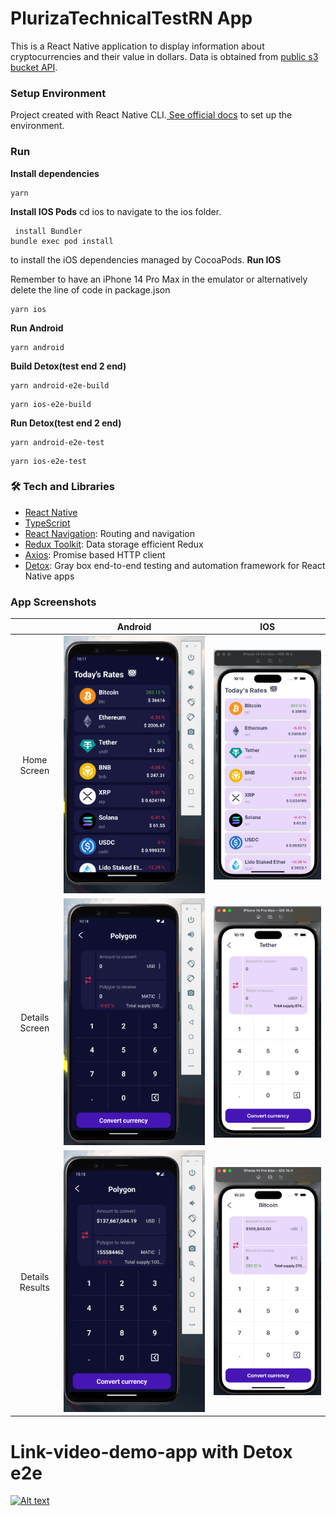 # PlurizaTechnicalTestRN App

This is a React Native application to display information about cryptocurrencies and their value in dollars. Data is obtained from [public s3 bucket API](https://pluriza.s3.us-east-1.amazonaws.com/response.json).

### Setup Environment

Project created with React Native CLI.[ See official docs](https://reactnative.dev/docs/environment-setup) to set up the environment.

### Run

**Install dependencies**

```
yarn
```

**Install IOS Pods**
cd ios to navigate to the ios folder.
```
 install Bundler
bundle exec pod install
```
 to install the iOS dependencies managed by CocoaPods.
**Run IOS**

Remember to have an iPhone 14 Pro Max in the emulator or alternatively delete the line of code in package.json

```
yarn ios
```

**Run Android**

```
yarn android
```

**Build Detox(test end 2 end)**

```
yarn android-e2e-build
```
```
yarn ios-e2e-build
```

**Run Detox(test end 2 end)**

```
yarn android-e2e-test
```
```
yarn ios-e2e-test
```

### 🛠 Tech and Libraries

- [React Native](https://reactnative.dev/)
- [TypeScript](https://www.typescriptlang.org/)
- [React Navigation](https://reactnavigation.org/): Routing and navigation
- [Redux Toolkit](https://redux-toolkit.js.org/Í): Data storage efficient Redux
- [Axios](https://github.com/axios/axios): Promise based HTTP client
- [Detox](https://wix.github.io/Detox/): Gray box end-to-end testing and automation framework for React Native apps

### App Screenshots

|                 |                   Android                    |                   IOS                    |
| :-------------: | :------------------------------------------: | :--------------------------------------: |
|   Home Screen   |   ![](src/assets/Screenshot_android_1.png)   |   ![](src/assets/Screenshot_ios_1.png)   |
| Details Screen  | ![](src/assets/Screenshot_android_2.png)     | ![](src/assets/Screenshot_ios_2.png)     |
| Details Results |  ![](src/assets/Screenshot_android_3.png)    |  ![](src/assets/Screenshot_ios_3.png)    |

# Link-video-demo-app with Detox e2e
[![Alt text](https://img.youtube.com/vi/_NfrFiaIbNM/0.jpg)](https://www.youtube.com/watch?v=_NfrFiaIbNM)
